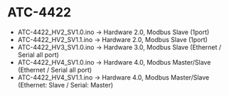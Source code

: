 # ATC-4422

- ATC-4422_HV2_SV1.0.ino -> Hardware 2.0, Modbus Slave (1port)
- ATC-4422_HV2_SV1.1.ino -> Hardware 2.0, Modbus Slave (1port)
- ATC-4422_HV3_SV1.0.ino -> Hardware 3.0, Modbus Slave (Ethernet / Serial all port)
- ATC-4422_HV4_SV1.0.ino -> Hardware 4.0, Modbus Master/Slave (Ethernet / Serial all port)
- ATC-4422_HV4_SV1.1.ino -> Hardware 4.0, Modbus Master/Slave (Ethernet: Slave / Serial: Master)